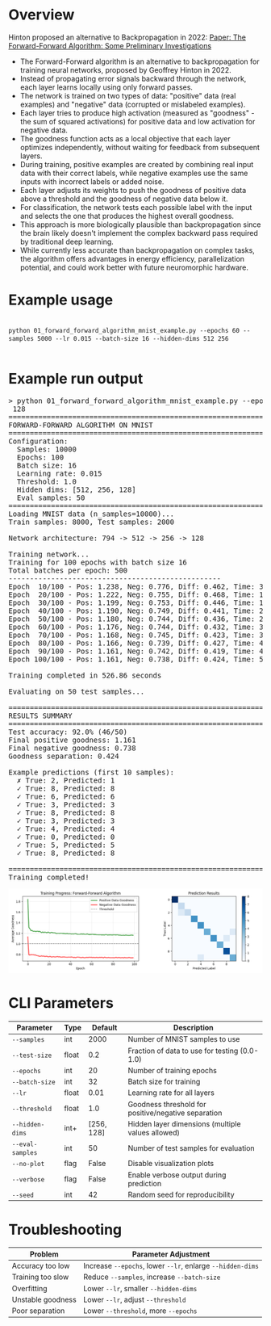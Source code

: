 # Overview

Hinton proposed an alternative to Backpropagation in 2022:
[Paper: The Forward-Forward Algorithm: Some Preliminary Investigations](https://arxiv.org/pdf/2212.13345)

- The Forward-Forward algorithm is an alternative to backpropagation for training neural networks, proposed by Geoffrey Hinton in 2022.
- Instead of propagating error signals backward through the network, each layer learns locally using only forward passes.
- The network is trained on two types of data: "positive" data (real examples) and "negative" data (corrupted or mislabeled examples).
- Each layer tries to produce high activation (measured as "goodness" - the sum of squared activations) for positive data and low activation for negative data.
- The goodness function acts as a local objective that each layer optimizes independently, without waiting for feedback from subsequent layers.
- During training, positive examples are created by combining real input data with their correct labels, while negative examples use the same inputs with incorrect labels or added noise.
- Each layer adjusts its weights to push the goodness of positive data above a threshold and the goodness of negative data below it.
- For classification, the network tests each possible label with the input and selects the one that produces the highest overall goodness.
- This approach is more biologically plausible than backpropagation since the brain likely doesn't implement the complex backward pass required by traditional deep learning.
- While currently less accurate than backpropagation on complex tasks, the algorithm offers advantages in energy efficiency, parallelization potential, and could work better with future neuromorphic hardware.


# Example usage

<pre>
<code>
python 01_forward_forward_algorithm_mnist_example.py --epochs 60 --samples 5000 --lr 0.015 --batch-size 16 --hidden-dims 512 256
</code>
</pre>


# Example run output

<pre>
> python 01_forward_forward_algorithm_mnist_example.py --epochs 100 --samples 10000 --lr 0.015 --batch-size 16 --hidden-dims 512 256
 128
============================================================
FORWARD-FORWARD ALGORITHM ON MNIST
============================================================
Configuration:
  Samples: 10000
  Epochs: 100
  Batch size: 16
  Learning rate: 0.015
  Threshold: 1.0
  Hidden dims: [512, 256, 128]
  Eval samples: 50
============================================================
Loading MNIST data (n_samples=10000)...
Train samples: 8000, Test samples: 2000

Network architecture: 794 -> 512 -> 256 -> 128

Training network...
Training for 100 epochs with batch size 16
Total batches per epoch: 500
--------------------------------------------------
Epoch  10/100 - Pos: 1.238, Neg: 0.776, Diff: 0.462, Time: 35.4s
Epoch  20/100 - Pos: 1.222, Neg: 0.755, Diff: 0.468, Time: 111.2s
Epoch  30/100 - Pos: 1.199, Neg: 0.753, Diff: 0.446, Time: 177.9s
Epoch  40/100 - Pos: 1.190, Neg: 0.749, Diff: 0.441, Time: 238.3s
Epoch  50/100 - Pos: 1.180, Neg: 0.744, Diff: 0.436, Time: 280.7s
Epoch  60/100 - Pos: 1.176, Neg: 0.744, Diff: 0.432, Time: 330.8s
Epoch  70/100 - Pos: 1.168, Neg: 0.745, Diff: 0.423, Time: 377.0s
Epoch  80/100 - Pos: 1.166, Neg: 0.739, Diff: 0.427, Time: 432.7s
Epoch  90/100 - Pos: 1.161, Neg: 0.742, Diff: 0.419, Time: 484.7s
Epoch 100/100 - Pos: 1.161, Neg: 0.738, Diff: 0.424, Time: 526.9s

Training completed in 526.86 seconds

Evaluating on 50 test samples...

============================================================
RESULTS SUMMARY
============================================================
Test accuracy: 92.0% (46/50)
Final positive goodness: 1.161
Final negative goodness: 0.738
Goodness separation: 0.424

Example predictions (first 10 samples):
  ✗ True: 2, Predicted: 1
  ✓ True: 8, Predicted: 8
  ✓ True: 6, Predicted: 6
  ✓ True: 3, Predicted: 3
  ✓ True: 8, Predicted: 8
  ✓ True: 3, Predicted: 3
  ✓ True: 4, Predicted: 4
  ✓ True: 0, Predicted: 0
  ✓ True: 5, Predicted: 5
  ✓ True: 8, Predicted: 8

============================================================
Training completed!
</pre>

![Screenshot of FF training result](screenshot_ff_training_result.png)

# CLI Parameters

| Parameter | Type | Default | Description |
|-----------|------|---------|-------------|
| `--samples` | int | 2000 | Number of MNIST samples to use |
| `--test-size` | float | 0.2 | Fraction of data to use for testing (0.0-1.0) |
| `--epochs` | int | 20 | Number of training epochs |
| `--batch-size` | int | 32 | Batch size for training |
| `--lr` | float | 0.01 | Learning rate for all layers |
| `--threshold` | float | 1.0 | Goodness threshold for positive/negative separation |
| `--hidden-dims` | int+ | [256, 128] | Hidden layer dimensions (multiple values allowed) |
| `--eval-samples` | int | 50 | Number of test samples for evaluation |
| `--no-plot` | flag | False | Disable visualization plots |
| `--verbose` | flag | False | Enable verbose output during prediction |
| `--seed` | int | 42 | Random seed for reproducibility |



# Troubleshooting

| Problem | Parameter Adjustment |
|---------|---------------------|
| Accuracy too low | Increase `--epochs`, lower `--lr`, enlarge `--hidden-dims` |
| Training too slow | Reduce `--samples`, increase `--batch-size` |
| Overfitting | Lower `--lr`, smaller `--hidden-dims` |
| Unstable goodness | Lower `--lr`, adjust `--threshold` |
| Poor separation | Lower `--threshold`, more `--epochs` |
